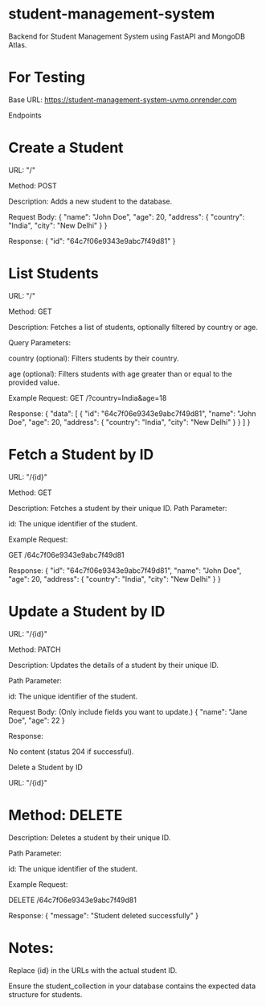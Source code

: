 # student-management-system
Backend for Student Management System using FastAPI and MongoDB Atlas.


# For Testing

Base URL: https://student-management-system-uvmo.onrender.com

Endpoints

# Create a Student

URL: "/"

Method: POST

Description: Adds a new student to the database.

Request Body:
{
  "name": "John Doe",
  "age": 20,
  "address": {
    "country": "India",
    "city": "New Delhi"
  }
}

Response:
{
  "id": "64c7f06e9343e9abc7f49d81"
}

# List Students

URL: "/"

Method: GET

Description: Fetches a list of students, optionally filtered by country or age.

Query Parameters:

country (optional): Filters students by their country.

age (optional): Filters students with age greater than or equal to the provided value.

Example Request: GET /?country=India&age=18

Response:
{
  "data": [
    {
      "id": "64c7f06e9343e9abc7f49d81",
      "name": "John Doe",
      "age": 20,
      "address": {
        "country": "India",
        "city": "New Delhi"
      }
    }
  ]
}

# Fetch a Student by ID

URL: "/{id}"

Method: GET

Description: Fetches a student by their unique ID.
Path Parameter:

id: The unique identifier of the student.

Example Request:

GET /64c7f06e9343e9abc7f49d81

Response:
{
  "id": "64c7f06e9343e9abc7f49d81",
  "name": "John Doe",
  "age": 20,
  "address": {
    "country": "India",
    "city": "New Delhi"
  }
}

# Update a Student by ID

URL: "/{id}"

Method: PATCH

Description: Updates the details of a student by their unique ID.

Path Parameter:

id: The unique identifier of the student.

Request Body: (Only include fields you want to update.)
{
  "name": "Jane Doe",
  "age": 22
}

Response:

No content (status 204 if successful).

Delete a Student by ID

URL: "/{id}"

# Method: DELETE

Description: Deletes a student by their unique ID.

Path Parameter:

id: The unique identifier of the student.

Example Request:

DELETE /64c7f06e9343e9abc7f49d81

Response:
{
  "message": "Student deleted successfully"
}

# Notes:

Replace {id} in the URLs with the actual student ID.

Ensure the student_collection in your database contains the expected data structure for students.
